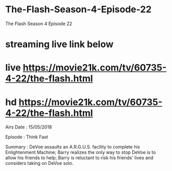# The-Flash-Season-4-Episode-22
The Flash Season 4 Episode 22

# streaming live link below

# live https://movie21k.com/tv/60735-4-22/the-flash.html

# hd https://movie21k.com/tv/60735-4-22/the-flash.html

Airs Date : 15/05/2018

Episode : Think Fast

Summary : DeVoe assaults an A.R.G.U.S. facility to complete his Enlightenment Machine; Barry realizes the only way to stop DeVoe is to allow his friends to help; Barry is reluctant to risk his friends' lives and considers taking on DeVoe solo.
